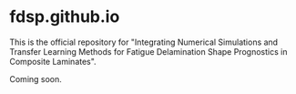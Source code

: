 # fdsp.github.io
This is the official repository for "Integrating Numerical Simulations and Transfer Learning Methods for Fatigue Delamination Shape Prognostics in Composite Laminates".

Coming soon.
